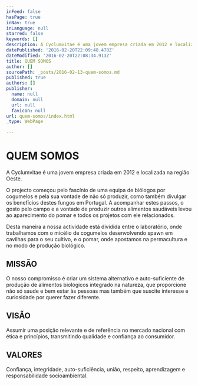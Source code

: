 ```yaml
---
inFeed: false
hasPage: true
inNav: true
inLanguage: null
starred: false
keywords: []
description: A Cyclumvitae é uma jovem empresa criada em 2012 e localizada na região Oeste.
datePublished: '2016-02-20T22:09:48.478Z'
dateModified: '2016-02-20T22:08:34.913Z'
title: QUEM SOMOS
author: []
sourcePath: _posts/2016-02-13-quem-somos.md
published: true
authors: []
publisher:
  name: null
  domain: null
  url: null
  favicon: null
url: quem-somos/index.html
_type: WebPage

---
```

# QUEM SOMOS

A Cyclumvitae é uma jovem empresa criada em 2012 e localizada na região Oeste.

O projecto começou pelo fascínio de uma equipa de biólogos por cogumelos e pela sua vontade de não só produzir, como também divulgar os benefícios destes fungos em Portugal. A acompanhar estes passos, o gosto pelo campo e a vontade de produzir outros alimentos saudáveis levou ao aparecimento do pomar e todos os projetos com ele relacionados.

Desta maneira a nossa actividade está dividida entre o laboratório, onde trabalhamos com o micélio de cogumelos desenvolvendo spawn em cavilhas para o seu cultivo, e o pomar, onde apostamos na permacultura e no modo de produção biológico.

## MISSÃO

O nosso compromisso é criar um sistema alternativo e auto-suficiente de produção de alimentos biológicos integrado na natureza, que proporcione não só saude e bem estar às pessoas mas também que suscite interesse e curiosidade por querer fazer diferente.

## VISÃO

Assumir uma posição relevante e de referência no mercado nacional com ética e princípios, transmitindo qualidade e confiança ao consumidor.

## VALORES

Confiança, integridade, auto-suficiência, união, respeito, aprendizagem e responsabilidade socioambiental.